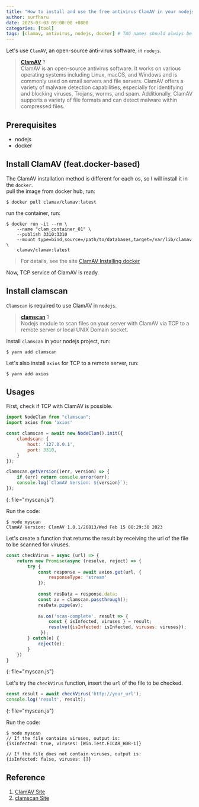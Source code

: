 ```yaml
---
title: "How to install and use the free antivirus ClamAV in your nodejs application (feat.docker-based)"
author: surfharu
date: 2023-03-03 09:00:00 +0800
categories: [tool]
tags: [clamav, antivirus, nodejs, docker] # TAG names should always be lowercase
---
```


Let's use `ClamAV`, an open-source anti-virus software, in `nodejs`.  

> **[ClamAV](https://clamav.net)** ?  
> ClamAV is an open-source antivirus software. It works on various operating systems including Linux, macOS, and Windows and is commonly used on email servers and file servers. ClamAV offers a variety of malware detection capabilities, especially for identifying and blocking viruses, Trojans, worms, and spam. Additionally, ClamAV supports a variety of file formats and can detect malware within compressed files.  

## Prerequisites
- nodejs
- docker

## Install ClamAV (feat.docker-based)
The ClamAV installation method is different for each os, so I will install it in the `docker`.  
pull the image from docker hub, run:
```console
$ docker pull clamav/clamav:latest
```

run the container, run:
```console
$ docker run -it --rm \
    --name "clam_container_01" \
    --publish 3310:3310
    --mount type=bind,source=/path/to/databases,target=/var/lib/clamav \
    clamav/clamav:latest
```
> For details, see the site [ClamAV Installing docker](https://docs.clamav.net/manual/Installing/Docker.html)

Now, TCP service of ClamAV is ready. 


## Install clamscan  
`Clamscan` is required to use ClamAV in `nodejs`.
> **[clamscan](https://socket.dev/npm/package/clamscan)** ?  
> Nodejs module to scan files on your server with ClamAV via TCP to a remote server or local UNIX Domain socket. 

Install `clamscan` in your nodejs project, run:
```console
$ yarn add clamscan
```

Let's also install `axios` for TCP to a remote server, run:
```console
$ yarn add axios
```

## Usages
First, check if TCP with ClamAV is possible.
```js
import NodeClam from "clamscan";
import axios from 'axios'

const clamscan = await new NodeClam().init({
    clamdscan: {
        host: '127.0.0.1',
        port: 3310,
    }
});

clamscan.getVersion((err, version) => {
    if (err) return console.error(err);
    console.log(`ClamAV Version: ${version}`);
});
```
{: file="myscan.js"}

Run the code:
```console
$ node myscan
ClamAV Version: ClamAV 1.0.1/26813/Wed Feb 15 08:29:30 2023
```

Let's create a function that returns the result by receiving the url of the file to be scanned for viruses.
```js
const checkVirus = async (url) => {
    return new Promise(async (resolve, reject) => {
        try {
            const response = await axios.get(url, {
                responseType: 'stream'
            }); 
    
            const resData = response.data;
            const av = clamscan.passthrough();
            resData.pipe(av);
    
            av.on('scan-complete', result => {
                const { isInfected, viruses } = result;    
                resolve({isInfected: isInfected, viruses: viruses});
             });
        } catch(e) {
            reject(e);
        } 
    })
}
```
{: file="myscan.js"}

Let's try the `checkVirus` function, insert the `url` of the file to be checked.
```js
const result = await checkVirus('http://your_url');
console.log('result', result);
```
{: file="myscan.js"}

Run the code:
```console
$ node myscan
// If the file contains viruses, output is:
{isInfected: true, viruses: [Win.Test.EICAR_HDB-1]} 

// If the file does not contain viruses, output is:
{isInfected: false, viruses: []}
```

## Reference
1. [ClamAV Site](https://clamav.net)
2. [clamscan Site](https://socket.dev/npm/package/clamscan)